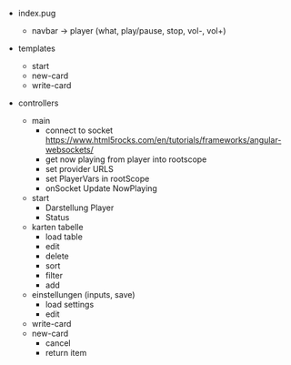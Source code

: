 * index.pug
	* navbar -> player (what, play/pause, stop, vol-, vol+)

* templates
	* start
	* new-card
	* write-card

* controllers
	* main
		* connect to socket https://www.html5rocks.com/en/tutorials/frameworks/angular-websockets/
		* get now playing from player into rootscope
		* set provider URLS
		* set PlayerVars in rootScope
		* onSocket Update NowPlaying
	* start
		* Darstellung Player
		* Status
	* karten tabelle
		* load table
		* edit
		* delete
		* sort
		* filter
		* add
	* einstellungen (inputs, save)
		* load settings
		* edit
	* write-card
	* new-card
		* cancel
		* return item